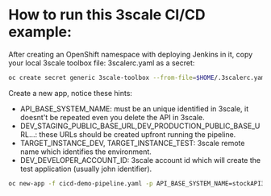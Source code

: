 
# How to run this 3scale CI/CD example:

After creating an OpenShift namespace with deploying Jenkins in it, copy your local 3scale toolbox file: 3scalerc.yaml as a secret: 

```sh
oc create secret generic 3scale-toolbox --from-file=$HOME/.3scalerc.yaml
```
Create a new app, notice these hints:
  - API_BASE_SYSTEM_NAME: must be an unique identified in 3scale, it doesnt't be repeated even you delete the API in 3scale.
  - DEV_STAGING_PUBLIC_BASE_URL,DEV_PRODUCTION_PUBLIC_BASE_URL...: these URLs should be created upfront running the pipeline.
  - TARGET_INSTANCE_DEV, TARGET_INSTANCE_TEST: 3scale remote name which identifies the environment.
  - DEV_DEVELOPER_ACCOUNT_ID: 3scale account id which will create the test application (usually john identifier).

```sh
oc new-app -f cicd-demo-pipeline.yaml -p API_BASE_SYSTEM_NAME=stockAPI3 -p DEV_STAGING_PUBLIC_BASE_URL=https://stock-dev-staging.apps.my-cluster.ocp4.openshift.es -p DEV_PRODUCTION_PUBLIC_BASE_URL=https://stock-dev-production.apps.my-cluster.ocp4.openshift.es -p TEST_STAGING_PUBLIC_BASE_URL=https://stock-test-staging.apps.my-cluster.ocp4.openshift.es -p TEST_PRODUCTION_PUBLIC_BASE_URL=https://stock-test-production.apps.my-cluster.ocp4.openshift.es -p OPENAPI_SPECIFICATION_FILE=stock-spec-v1.0.json -p TARGET_INSTANCE_DEV=devenv -p TARGET_INSTANCE_TEST=testenv -p DEV_DEVELOPER_ACCOUNT_ID=8
```
